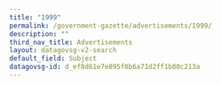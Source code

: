 ```yaml
---
title: "1999"
permalink: /government-gazette/advertisements/1999/
description: ""
third_nav_title: Advertisements
layout: datagovsg-v2-search
default_field: Subject
datagovsg-id: d_ef8d61e7e895f0b6a71d2ff1b80c213a
---
```

